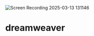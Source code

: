 ![Screen Recording 2025-03-13 131146](https://github.com/user-attachments/assets/ee2771e7-d13e-4309-b331-7b4b7100d459)
# dreamweaver




